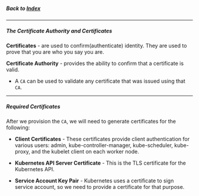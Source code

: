 ##### Back to [Index](README.md)

---


##### The Certificate Authority and Certificates

**Certificates** - are used to confirm(authenticate) identity. They are used to prove that you are who you say you are.

**Certificate Authority** - provides the ability to confirm that a certificate is valid. 
  - A `CA` can be used to validate any certificate that was issued using that `CA`.
  
---
  
##### Required Certificates   

After we provision the `CA`, we will need to generate certificates for the following:

- **Client Certificates** - These certificates provide client authentication for various users: admin, kube-controller-manager, kube-scheduler, kube-proxy, and the kubelet client on each worker node.

- **Kubernetes API Server Certificate** - This is the TLS certificate for the Kubernetes API.

- **Service Account Key Pair** - Kubernetes uses a certificate to sign service account, so we need to provide a certificate for that purpose. 